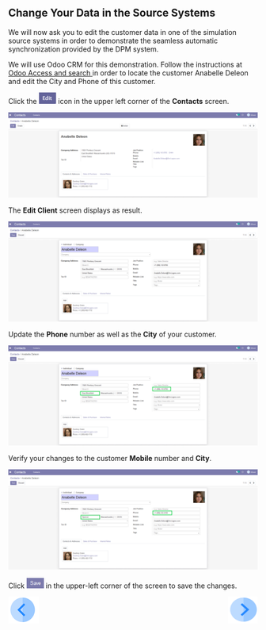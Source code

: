 ## Change Your Data in the Source Systems

We will now ask you to edit the customer data in one of the simulation source systems in order to demonstrate the seamless automatic synchronization provided by the DPM system. 

We will use Odoo CRM for this demonstration.  Follow the instructions at [Odoo Access and search ](00_Odoo_instructions.md) in order to locate the customer Anabelle Deleon and edit the City and Phone of this customer. 

Click the <img src="../images/00_odoo_edit.png" width="7%" height="7%"> icon in the upper left corner of the **Contacts** screen.

![image](../images/03_11_Auto_Sync_Anabelle_Details.png)

The **Edit Client** screen displays as result.

![image](../images/03_11_Auto_Sync_Anabelle_Edit.png)

Update the **Phone** number as well as the **City** of your customer.

![image](../images/03_12_Auto_Sync_Anabelle_Edit.png)

Verify your changes to the customer **Mobile** number and **City**.

![image](../images/03_13_Auto_Sync_Anabelle_Edit.png)

Click <img src="../images/00_odoo_save.png" width="7%" height="7%"> in the upper-left corner of the screen to save the changes. 




[![Previous](../images/Previous.png)]( 03_05_Auto_Sync_View_Your_Data.md)[<img align="right" width="60" height="54" src="../images/Next.png">]( 03_07_Auto_Sync_Submit_a_Second_Request.md)
